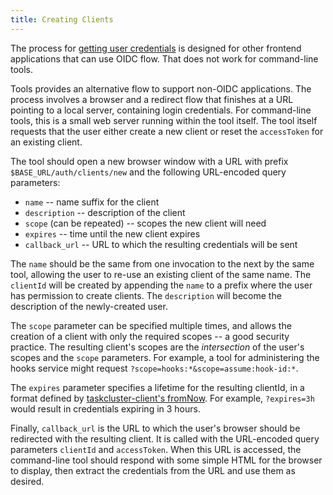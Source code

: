 ```yaml
---
title: Creating Clients
---
```


The process for [getting user
credentials]($BASE_URL/docs/reference/integrations/taskcluster-login/docs/getting-user-creds)
is designed for other frontend applications that can use OIDC flow. That does
not work for command-line tools.

Tools provides an alternative flow to support non-OIDC applications. The
process involves a browser and a redirect flow that finishes at a URL pointing
to a local server, containing login credentials. For command-line tools,
this is a small web server running within the tool itself. The tool itself
requests that the user either create a new client or reset the `accessToken`
for an existing client.

The tool should open a new browser window with a URL with prefix
`$BASE_URL/auth/clients/new` and the following URL-encoded
query parameters:

* `name` -- name suffix for the client
* `description` -- description of the client
* `scope` (can be repeated) -- scopes the new client will need
* `expires` -- time until the new client expires
* `callback_url` -- URL to which the resulting credentials will be sent

The `name` should be the same from one invocation to the next by the same tool,
allowing the user to re-use an existing client of the same name. The `clientId`
will be created by appending the `name` to a prefix where the user has
permission to create clients. The `description` will become the description of
the newly-created user.

The `scope` parameter can be specified multiple times, and allows the creation
of a client with only the required scopes -- a good security practice. The
resulting client's scopes are the *intersection* of the user's scopes and the
`scope` parameters. For example, a tool for administering the hooks service
might request `?scope=hooks:*&scope=assume:hook-id:*`.

The `expires` parameter specifies a lifetime for the resulting clientId, in a
format defined by [taskcluster-client's
fromNow]($BASE_URL/docs/reference/libraries/taskcluster-client#relative-date-time-utilities).
For example, `?expires=3h` would result in credentials expiring in 3 hours.

Finally, `callback_url` is the URL to which the user's browser should be
redirected with the resulting client. It is called with the URL-encoded query
parameters `clientId` and `accessToken`. When this URL is accessed, the
command-line tool should respond with some simple HTML for the browser to
display, then extract the credentials from the URL and use them as desired.
